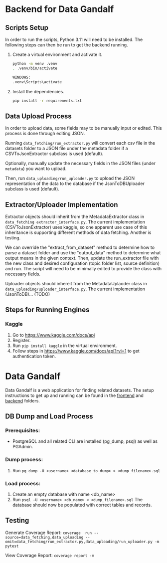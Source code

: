 # Backend for Data Gandalf

## Scripts Setup

In order to run the scripts, Python 3.11 will need to be installed. The following steps can then be run to get the backend running.

1. Create a virtual environment and activate it.

    ```bash
    python -m venv .venv
    . .venv/bin/activate

    WINDOWS:
    .venv\Scripts\activate
    ```

2. Install the dependencies.

    ```bash
    pip install -r requirements.txt
    ```


## Data Upload Process

In order to upload data, some fields may to be manually input or edited. 
This process is done through editing JSON. 

Running ```data_fetching/run_extractor.py``` will convert each csv file in the datasets folder
to a JSON file under the metadata folder if a CSVToJsonExtractor subclass is used (default). 


Optionally, manually update the necessary fields in the JSON files (under ```metadata```) you want to upload.

Then, run ```data_uploading/run_uploader.py``` to upload the JSON representation of the data to the database if the JsonToDBUploader subclass is used (default). 

## Extractor/Uploader Implementation

Extractor objects should inherit from the MetadataExtractor class in ```data_fetching extractor_interface.py```. The current implementation (CSVToJsonExtractor) uses kaggle, so one apparent use case of this inheritance is supporting different methods of data fetching. Another is testing. 

 We can override the "extract_from_dataset" method to determine how to parse a dataset folder and use the "output_data" method to determine what output means in the given context. Then, update the run_extractor file with the new class and desired configuration (topic folder list, source definition) and run. The script will need to be minimally edited to provide the class with necessary fields. 

 Uploader objects should inhereit from the MetadataUplaoder class in ```data_uploading/uploader_interface.py```. The current implementation (JsonToDB)... (TODO)

 ## Steps for Running Engines
 ### Kaggle
 1. Go to https://www.kaggle.com/docs/api
 2. Register. 
 3. Run ```pip install kaggle``` in the virtual environment. 
 4. Follow steps in https://www.kaggle.com/docs/api?rvi=1 to get authentication token. 

 # Data Gandalf

Data Gandalf is a web application for finding related datasets. The setup instructions to get up and running can be found in the [frontend](./frontend/) and [backend](./backend) folders.

## DB Dump and Load Process

### Prerequisites:
* PostgreSQL and all related CLI are installed (pg_dump, psql) as well as PGAdmin.

### Dump process:
1. Run ```pg_dump -U <username> <database_to_dump> > <dump_filename>.sql```

### Load process:
1. Create an empty database with name <db_name>
2. Run ```psql -U <username> <db_name> < <dump_filename>.sql```
The database should now be populated with correct tables and records.

## Testing
Generate Coverage Report:
```coverage  run --source=data_fetching,data_uploading --omit=data_fetching/run_extractor.py,data_uploading/run_uploader.py -m pytest```

View Coverage Report:
```coverage report -m```
